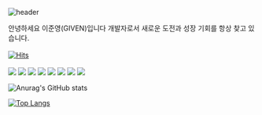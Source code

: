 ![header](https://capsule-render.vercel.app/api?type=slice&color=auto&height=150&section=header&text=Developer&fontSize=50&fontAlign=60&desc=Given&descAlign=77&theme=radical)

안녕하세요 이준영(GIVEN)입니다
  개발자로서 새로운 도전과 성장 기회를 항상 찾고 있습니다.<br/> 
  <br/>
[![Hits](https://hits.seeyoufarm.com/api/count/incr/badge.svg?url=https%3A%2F%2Fgithub.com%2FosanThor%2FREADME&count_bg=%2379C83D&title_bg=%23555555&icon=github.svg&icon_color=%23E7E7E7&title=hits&edge_flat=false)](https://hits.seeyoufarm.com)
  <br/>
  <br/>
    <img src="https://img.shields.io/badge/Javascript-F7DF1E?style=flat&logo=javascript&logoColor=black"/> <img src="https://img.shields.io/badge/React-61DAFB?style=flat&logo=React&logoColor=black"/> <img src="https://img.shields.io/badge/Typescript-3178C6?style=flat&logo=Typescript&logoColor=white"/> <img src="https://img.shields.io/badge/Next-000000?style=flat&logo=Next.js&logoColor=white"/> <img src="https://img.shields.io/badge/Redux-764ABC?style=flat&logo=Redux&logoColor=white"/> <img src="https://img.shields.io/badge/Redux Toolkit-593D88?style=flat&logo=Redux&logoColor=white"/> <img src="https://img.shields.io/badge/Sass-CC6699?style=flat&logo=Sass&logoColor=white"/> <img src="https://img.shields.io/badge/postcss-DD3A0A?style=flat&logo=postcss&logoColor=white"/>


![Anurag's GitHub stats](https://github-readme-stats.vercel.app/api?username=osanThor&show_icons=true&theme=radical)

[![Top Langs](https://github-readme-stats.vercel.app/api/top-langs/?username=osanThor&layout=compact)](https://github.com/osanThor/github-readme-stats&theme=radical)
